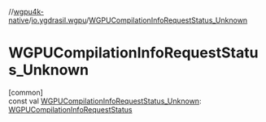 //[wgpu4k-native](../../index.md)/[io.ygdrasil.wgpu](index.md)/[WGPUCompilationInfoRequestStatus_Unknown](-w-g-p-u-compilation-info-request-status_-unknown.md)

# WGPUCompilationInfoRequestStatus_Unknown

[common]\
const val [WGPUCompilationInfoRequestStatus_Unknown](-w-g-p-u-compilation-info-request-status_-unknown.md): [WGPUCompilationInfoRequestStatus](-w-g-p-u-compilation-info-request-status/index.md)